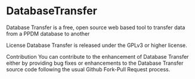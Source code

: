 # DatabaseTransfer
Database Transfer is a free, open source web based tool to transfer data from a PPDM database to another

License
Database Transfer is released under the GPLv3 or higher license.

Contribution
You can contribute to the enhancement of Database Transfer either by providing bug fixes or enhancements to the Database Transfer
source code following the usual Github Fork-Pull Request process.
